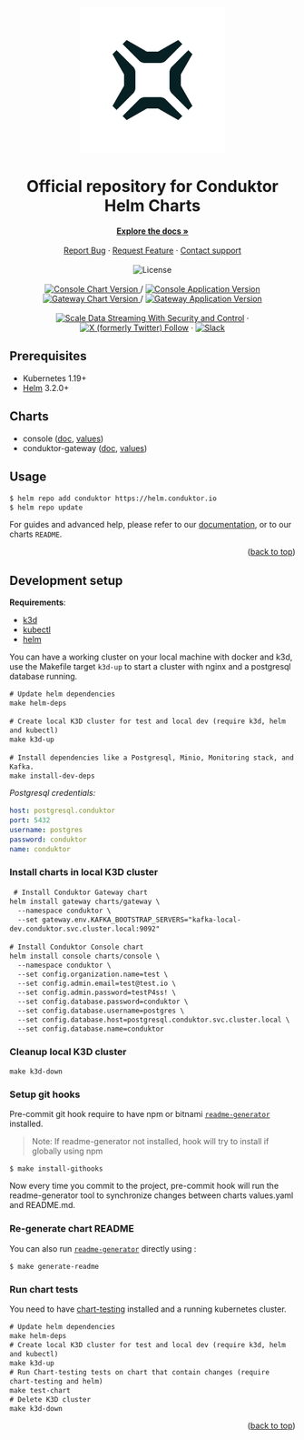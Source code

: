 <a name="readme-top" id="readme-top"></a>

<p align="center">
  <img src="https://raw.githubusercontent.com/conduktor/conduktor.io-public/main/logo/transparent.png" width="256px" />
</p>
<h1 align="center">
    <strong>Official repository for Conduktor Helm Charts</strong>
</h1>

<p align="center">
    <a href="https://docs.conduktor.io/"><strong>Explore the docs »</strong></a>
    <br />
    <br />
    <a href="https://github.com/conduktor/conduktor-public-charts/issues">Report Bug</a>
    ·
    <a href="https://github.com/conduktor/conduktor-public-charts/issues">Request Feature</a>
    ·
    <a href="https://support.conduktor.io/">Contact support</a>
    <br /><br />
    <img alt="License" src="https://img.shields.io/github/license/conduktor/conduktor-public-charts?label=Charts%20license&color=BCFE68">
    <br /><br />
    <a href="https://github.com/conduktor/conduktor-public-charts/releases">
        <img alt="Console Chart Version" src="https://img.shields.io/badge/dynamic/yaml?url=https%3A%2F%2Fraw.githubusercontent.com%2Fconduktor%2Fconduktor-public-charts%2Frefs%2Fheads%2Fmain%2Fcharts%2Fconsole%2FChart.yaml&query=%24.version&prefix=conduktor-console:&logo=helm&label=Console%20Chart&color=BCFE68&">
    </a> /
    <a href="https://hub.docker.com/r/conduktor/conduktor-console">
        <img alt="Console Application Version" src="https://img.shields.io/badge/dynamic/yaml?url=https%3A%2F%2Fraw.githubusercontent.com%2Fconduktor%2Fconduktor-public-charts%2Frefs%2Fheads%2Fmain%2Fcharts%2Fconsole%2FChart.yaml&query=%24.appVersion&prefix=conduktor%2Fconduktor-console%3A&logo=docker&label=Console%20Application&color=BCFE68">
    </a>
    <br />
    <a href="https://github.com/conduktor/conduktor-public-charts/releases">
        <img alt="Gateway Chart Version" src="https://img.shields.io/badge/dynamic/yaml?url=https%3A%2F%2Fraw.githubusercontent.com%2Fconduktor%2Fconduktor-public-charts%2Frefs%2Fheads%2Fmain%2Fcharts%2Fgateway%2FChart.yaml&query=%24.version&prefix=conduktor-gateway:&logo=helm&label=Gateway%20Chart&color=BCFE68&">
    </a>  /
    <a href="https://hub.docker.com/r/conduktor/conduktor-gateway">
        <img alt="Gateway Application Version" src="https://img.shields.io/badge/dynamic/yaml?url=https%3A%2F%2Fraw.githubusercontent.com%2Fconduktor%2Fconduktor-public-charts%2Frefs%2Fheads%2Fmain%2Fcharts%2Fgateway%2FChart.yaml&query=%24.appVersion&prefix=conduktor%2Fconduktor-gateway%3A&logo=docker&label=Gateway%20Application&color=BCFE68">
    </a>
    <br /><br />
    <a href="https://conduktor.io/"><img src="https://img.shields.io/badge/Website-conduktor.io-192A4E?color=BCFE68" alt="Scale Data Streaming With Security and Control"></a>
    ·
    <a href="https://twitter.com/getconduktor"><img alt="X (formerly Twitter) Follow" src="https://img.shields.io/twitter/follow/getconduktor?color=BCFE68"></a>
    ·
    <a href="https://conduktor.io/slack"><img src="https://img.shields.io/badge/Slack-Join%20Community-BCFE68?logo=slack" alt="Slack"></a>
</p>

## Prerequisites

- Kubernetes 1.19+
- [Helm](https://helm.sh/docs/intro/install/) 3.2.0+

## Charts

- console ([doc](charts/console/README.md), [values](charts/console/values.yaml))
- conduktor-gateway ([doc](charts/gateway/README.md), [values](charts/gateway/gateway/values.yaml))

## Usage

```shell
$ helm repo add conduktor https://helm.conduktor.io
$ helm repo update
```

For guides and advanced help, please refer to our
[documentation](https://docs.conduktor.io/platform/installation/get-started/kubernetes),
or to our charts `README`.

<p align="right">(<a href="#readme-top">back to top</a>)</p>

## Development setup

**Requirements**:
- [k3d](https://k3d.io/v5.6.0/#installation)
- [kubectl](https://kubernetes.io/docs/tasks/tools/)
- [helm](https://helm.sh/docs/intro/install/)

You can have a working cluster on your local machine with docker and k3d, 
use the Makefile target `k3d-up` to start a cluster with nginx and a postgresql
database running.

```shell
# Update helm dependencies
make helm-deps

# Create local K3D cluster for test and local dev (require k3d, helm and kubectl)
make k3d-up

# Install dependencies like a Postgresql, Minio, Monitoring stack, and Kafka.
make install-dev-deps
```

*Postgresql credentials:*

```yaml
host: postgresql.conduktor
port: 5432
username: postgres
password: conduktor
name: conduktor
```

### Install charts in local K3D cluster

```shell
 # Install Conduktor Gateway chart
helm install gateway charts/gateway \
  --namespace conduktor \
  --set gateway.env.KAFKA_BOOTSTRAP_SERVERS="kafka-local-dev.conduktor.svc.cluster.local:9092"

# Install Conduktor Console chart
helm install console charts/console \
  --namespace conduktor \
  --set config.organization.name=test \
  --set config.admin.email=test@test.io \
  --set config.admin.password=testP4ss! \
  --set config.database.password=conduktor \
  --set config.database.username=postgres \
  --set config.database.host=postgresql.conduktor.svc.cluster.local \
  --set config.database.name=conduktor
```

### Cleanup local K3D cluster

```shell
make k3d-down
```

### Setup git hooks
Pre-commit git hook require to have npm or bitnami [`readme-generator`](https://github.com/bitnami/readme-generator-for-helm) installed. 

> Note: If readme-generator not installed, hook will try to install if globally using npm


```shell
$ make install-githooks
```
Now every time you commit to the project, pre-commit hook will run the readme-generator tool to synchronize changes between charts values.yaml and README.md.

### Re-generate chart README
You can also run [`readme-generator`](https://github.com/bitnami/readme-generator-for-helm) directly using : 

```shell
$ make generate-readme
```

### Run chart tests
You need to have [chart-testing](https://github.com/helm/chart-testing) installed and a running kubernetes cluster.

```shell
# Update helm dependencies
make helm-deps
# Create local K3D cluster for test and local dev (require k3d, helm and kubectl)
make k3d-up
# Run Chart-testing tests on chart that contain changes (require chart-testing and helm)
make test-chart
# Delete K3D cluster
make k3d-down
```

<p align="right">(<a href="#readme-top">back to top</a>)</p>
